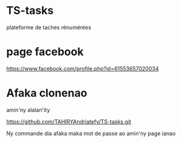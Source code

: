 # TS-tasks
plateforme de taches rénumérées

# page facebook

https://www.facebook.com/profile.php?id=61553657020034

# Afaka clonenao 
amin'ny alalan'ity 

https://github.com/TAHIRYAndriatefy/TS-tasks.git

Ny commande dia afaka maka mot de passe ao amin'ny page ianao
